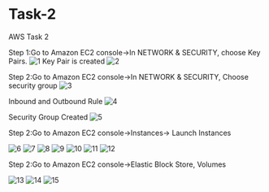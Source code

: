 # Task-2
AWS Task 2

Step 1:Go to Amazon EC2 console->In NETWORK & SECURITY, choose Key Pairs.
![1](https://user-images.githubusercontent.com/84776750/119525956-93f84000-bd9c-11eb-9774-82bd24e80bec.PNG)
Key Pair is created
![2](https://user-images.githubusercontent.com/84776750/119525948-922e7c80-bd9c-11eb-8a2d-b8969b0b0511.PNG)

Step 2:Go to Amazon EC2 console->In NETWORK & SECURITY, Choose security group
![3](https://user-images.githubusercontent.com/84776750/119528044-7fb54280-bd9e-11eb-8be3-0cb244409af2.PNG)

Inbound and Outbound Rule
![4](https://user-images.githubusercontent.com/84776750/119528050-80e66f80-bd9e-11eb-8e4a-33b4a16ec285.PNG)

Security Group Created
![5](https://user-images.githubusercontent.com/84776750/119528052-80e66f80-bd9e-11eb-8362-c54c7f22dbaf.PNG)

Step 2:Go to Amazon EC2 console->Instances-> Launch Instances

![6](https://user-images.githubusercontent.com/84776750/119530656-d91e7100-bda0-11eb-9155-4f2271a2b51b.PNG)
![7](https://user-images.githubusercontent.com/84776750/119530660-da4f9e00-bda0-11eb-9bf6-43db242afcef.PNG)
![8](https://user-images.githubusercontent.com/84776750/119530662-dae83480-bda0-11eb-9f9c-a4531ed290c1.PNG)
![9](https://user-images.githubusercontent.com/84776750/119530665-db80cb00-bda0-11eb-8e88-31f61da9743b.PNG)
![10](https://user-images.githubusercontent.com/84776750/119530668-db80cb00-bda0-11eb-9d00-b8c60ce739ea.PNG)
![11](https://user-images.githubusercontent.com/84776750/119530670-dc196180-bda0-11eb-973c-e6f54f9f2739.PNG)
![12](https://user-images.githubusercontent.com/84776750/119530671-dcb1f800-bda0-11eb-86c2-6bbc91c2c769.PNG)


Step 2:Go to Amazon EC2 console->Elastic Block Store, Volumes
  
![13](https://user-images.githubusercontent.com/84776750/119533074-1edc3900-bda3-11eb-8415-485916da713d.PNG)
![14](https://user-images.githubusercontent.com/84776750/119533076-1edc3900-bda3-11eb-91df-eb4646ea35c3.PNG)
![15](https://user-images.githubusercontent.com/84776750/119533069-1dab0c00-bda3-11eb-8628-b0ea7079d0b1.PNG)
